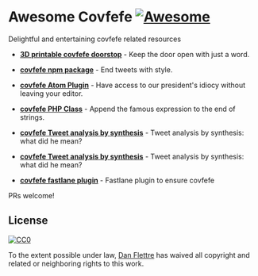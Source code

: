 # Awesome Covfefe [![Awesome](https://cdn.rawgit.com/sindresorhus/awesome/d7305f38d29fed78fa85652e3a63e154dd8e8829/media/badge.svg)](https://github.com/sindresorhus/awesome)
Delightful and entertaining covfefe related resources

- **[3D printable covfefe doorstop](https://www.thingiverse.com/thing:2355855)** - Keep the door open with just a word.

- **[covfefe npm package](https://www.npmjs.com/package/covfefe)** - End tweets with style.

- **[covfefe Atom Plugin](https://atom.io/packages/covfefe)** - Have access to our president's idiocy without leaving your editor.

- **[covfefe PHP Class](https://github.com/denniskupec/covfefe)** - Append the famous expression to the end of strings.

- **[covfefe Tweet analysis by synthesis](https://github.com/jblsmith/covfefe)** - Tweet analysis by synthesis: what did he mean?

- **[covfefe Tweet analysis by synthesis](https://github.com/jblsmith/covfefe)** - Tweet analysis by synthesis: what did he mean?

- **[covfefe fastlane plugin](https://github.com/CodeReaper/fastlane-plugin-covfefe)** - Fastlane plugin to ensure covfefe 



PRs welcome!

## License

[![CC0](http://i.creativecommons.org/p/zero/1.0/88x31.png)](http://creativecommons.org/publicdomain/zero/1.0/)

To the extent possible under law, [Dan Flettre](http://twitter.com/flettre) has waived all copyright and related or neighboring rights to this work.
